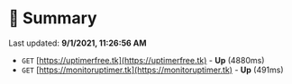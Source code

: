 # 📖 Summary
Last updated: **9/1/2021, 11:26:56 AM**

- `GET` [https://uptimerfree.tk](https://uptimerfree.tk) - **Up** (4880ms)
- `GET` [https://monitoruptimer.tk](https://monitoruptimer.tk) - **Up** (491ms)

